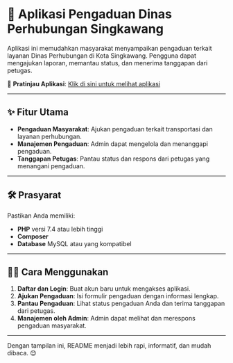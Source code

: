 
# 📱 Aplikasi Pengaduan Dinas Perhubungan Singkawang

Aplikasi ini memudahkan masyarakat menyampaikan pengaduan terkait layanan Dinas Perhubungan di Kota Singkawang. Pengguna dapat mengajukan laporan, memantau status, dan menerima tanggapan dari petugas.

🔗 **Pratinjau Aplikasi**: [Klik di sini untuk melihat aplikasi](http://riqijulyan.infy.uk/?i=1)

---

## ✨ Fitur Utama

- **Pengaduan Masyarakat**: Ajukan pengaduan terkait transportasi dan layanan perhubungan.
- **Manajemen Pengaduan**: Admin dapat mengelola dan menanggapi pengaduan.
- **Tanggapan Petugas**: Pantau status dan respons dari petugas yang menangani pengaduan.

---

## 🛠️ Prasyarat

Pastikan Anda memiliki:

- **PHP** versi 7.4 atau lebih tinggi
- **Composer**
- **Database** MySQL atau yang kompatibel

---

## 🧑‍💻 Cara Menggunakan

1. **Daftar dan Login**: Buat akun baru untuk mengakses aplikasi.
2. **Ajukan Pengaduan**: Isi formulir pengaduan dengan informasi lengkap.
3. **Pantau Pengaduan**: Lihat status pengaduan Anda dan terima tanggapan dari petugas.
4. **Manajemen oleh Admin**: Admin dapat melihat dan merespons pengaduan masyarakat.

---


Dengan tampilan ini, README menjadi lebih rapi, informatif, dan mudah dibaca. 😊
